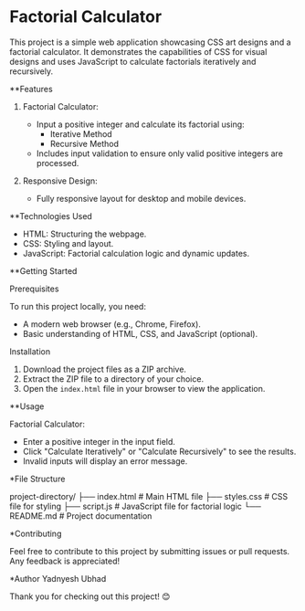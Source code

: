 # Factorial Calculator 

This project is a simple web application showcasing CSS art designs and a factorial calculator. 
It demonstrates the capabilities of CSS for visual designs and uses JavaScript to calculate factorials iteratively and recursively.

**Features

1. Factorial Calculator:
   - Input a positive integer and calculate its factorial using:
     - Iterative Method
     - Recursive Method
   - Includes input validation to ensure only valid positive integers are processed.

2. Responsive Design:
   - Fully responsive layout for desktop and mobile devices.

**Technologies Used

- HTML: Structuring the webpage.
- CSS: Styling and layout.
- JavaScript: Factorial calculation logic and dynamic updates.

**Getting Started

Prerequisites

To run this project locally, you need:
- A modern web browser (e.g., Chrome, Firefox).
- Basic understanding of HTML, CSS, and JavaScript (optional).

Installation

1. Download the project files as a ZIP archive.
2. Extract the ZIP file to a directory of your choice.
3. Open the `index.html` file in your browser to view the application.

**Usage

Factorial Calculator:
   - Enter a positive integer in the input field.
   - Click "Calculate Iteratively" or "Calculate Recursively" to see the results.
   - Invalid inputs will display an error message.

*File Structure

project-directory/
├── index.html      # Main HTML file
├── styles.css      # CSS file for styling
├── script.js       # JavaScript file for factorial logic
└── README.md       # Project documentation


*Contributing

Feel free to contribute to this project by submitting issues or pull requests. Any feedback is appreciated!

*Author
Yadnyesh Ubhad

Thank you for checking out this project! 😊
